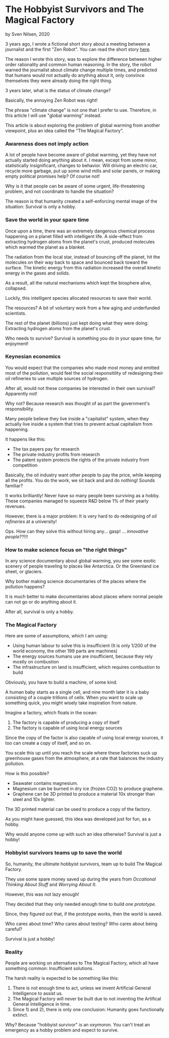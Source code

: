 # The Hobbyist Survivors and The Magical Factory
by Sven Nilsen, 2020

3 years ago, I wrote a fictional short story about a meeting between a journalist and the first "Zen Robot".
You can read the short story [here](https://github.com/advancedresearch/advancedresearch.github.io/blob/master/blog/2017-12-12-conversation-with-the-first-zen-robot-in-2050.md).

The reason I wrote this story, was to explore the difference between higher order rationality and common human reasoning.
In the story, the robot warned the journalist about climate change multiple times,
and predicted that humans would not actually do anything about it, only convince themselves they were already doing the right thing.

3 years later, what is the status of climate change?

Basically, the annoying Zen Robot was right!

The phrase "climate change" is not one that I prefer to use. Therefore, in this article I will use "global warming" instead.

This article is about exploring the problem of global warming from another viewpoint, plus an idea called the "The Magical Factory".

### Awareness does not imply action

A lot of people have become aware of global warming, yet they have not actually started doing anything about it.
I mean, except from some minor, statistically insignificant, changes to behavior.
Will driving an electric car, recycle more garbage, put up some wind mills and solar panels, or making empty political promises help? Of course not!

Why is it that people can be aware of some urgent, life-threatening problem, and not coordinate to handle the situation?

The reason is that humanity created a self-enforcing mental image of the situation: Survival is only a hobby.

### Save the world in your spare time

Once upon a time, there was an extremely dangerous chemical process happening on a planet filled with intelligent life.
A side-effect from extracting hydrogen atoms from the planet's crust, produced molecules which warmed the planet as a blanket.

The radiation from the local star, instead of bouncing off the planet,
hit the molecules on their way back to space and bounced back toward the surface.
The kinetic energy from this radiation increased the overall kinetic energy in the gases and solids.

As a result, all the natural mechanisms which kept the biosphere alive, collapsed.

Luckily, this intelligent species allocated resources to save their world.

The resources? A bit of voluntary work from a few aging and underfunded scientists.

The rest of the planet (billions) just kept doing what they were doing: Extracting hydrogen atoms from the planet's crust.

Who needs to survive? Survival is something you do in your spare time, for enjoyment!

### Keynesian economics

You would expect that the companies who made most money and emitted most of the pollution,
would feel the social responsitility of redesigning their oil refineries to use multiple sources of hydrogen.

After all, would not these companies be interested in their own survival? Apparently not!

Why not? Because research was thought of as part the government's responsibility.

Many people believe they live inside a "capitalist" system,
when they actually live inside a system that tries to prevent actual capitalism from happening.

It happens like this:

- The tax payers pay for research
- The private industry profits from research
- The patent system protects the rights of the private industry from competition

Basically, the oil industry want other people to pay the price, while keeping all the profits.
You do the work, we sit back and and do nothing! Sounds familiar?

It works brilliantly! Never have so many people been surviving as a hobby.
These companies managed to squeeze R&D below 1% of their yearly revenues.

However, there is a major problem: It is very hard to do redesigning of *oil refineries* at a university!

Ops. How can they solve this without hiring any... gasp! ... *innovative people*??!!!

### How to make science focus on "the right things"

In any science documentary about global warming, you see some exotic scenery of people traveling to places like Antarctica.
Or the Greenland ice sheet, or glaciers.

Why bother making science documentaries of the places where the pollution happens?

It is much better to make documentaries about places where normal people can not go or do anything about it.

After all, survival is only a hobby.

### The Magical Factory

Here are some of assumptions, which I am using:

- Using human labour to solve this is insufficient (It is only 1/200 of the world economy, the other 199 parts are machines)
- The energy sources humans use are insufficient, because they rely mostly on combustion
- The infrastructure on land is insufficient, which requires combustion to build

Obviously, you have to build a machine, of some kind.

A human baby starts as a single cell, and nine month later it is a baby consisting of a couple trillions of cells.
When you want to scale up something quick, you might wisely take inspiration from nature.

Imagine a factory, which floats in the ocean:

1. The factory is capable of producing a copy of itself
2. The factory is capable of using local energy sources

Since the copy of the factor is also capable of using local energy sources,
it too can create a copy of itself, and so on.

You scale this up until you reach the scale where these factories suck up greenhouse gases from the atmosphere,
at a rate that balances the industry pollution.

How is this possible?

- Seawater contains magnesium.
- Magnesium can be burned in dry ice (frozen CO2) to produce graphene.
- Graphene can be 3D printed to produce a material 10x stronger than steel and 10x lighter.

The 3D printed material can be used to produce a copy of the factory.

As you might have guessed, this idea was developed just for fun, as a hobby.

Why would anyone come up with such an idea otherwise? Survival is just a hobby!

### Hobbyist survivors teams up to save the world

So, humanity, the ultimate hobbyist survivors, team up to build The Magical Factory.

They use some spare money saved up during the years from *Occational Thinking About Stuff* and *Worrying About It*.

However, this was not lazy enough!

They decided that they only needed enough time to build *one prototype*.

Since, they figured out that, if the prototype works, then the world is saved.

Who cares about time? Who cares about testing? Who cares about being careful?

Survival is just a hobby!

### Reality

People are working on alternatives to The Magical Factory, which all have something common: Insufficient solutions.

The harsh reality is expected to be something like this:

1. There is not enough time to act, unless we invent Artificial General Intelligence to assist us.
2. The Magical Factory will never be built due to not inventing the Artifical General Intelligence in time.
3. Since 1) and 2), there is only one conclusion: Humanity goes functionally extinct.

Why? Because "hobbyist survivor" is an oxymoron.
You can't treat an emergency as a hobby problem and expect to survive.
